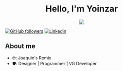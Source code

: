 <div align="center">
    <h1 align="center">Hello, I'm Yoinzar </h1>
    <img src="https://imgur.com/IPgSBi9.png">
</div>

[![GitHub followers](https://img.shields.io/github/followers/Yoinzar?style=social)](https://github.com/Yoinzar)
[![Linkedin](https://img.shields.io/badge/LinkedIn-Follow-blue?style=social&logo=linkedin)](https://www.linkedin.com/in/joaquin-condori-loayza-a38b6123b/?trk=public_post_feed-actor-name&originalSubdomain=pe)

## About me

- 🤓: Joaquin's Remix
- 🛡: Designer | Programmer | VG Developer

<br>
